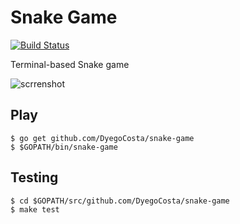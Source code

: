 # Snake Game

[![Build Status](https://travis-ci.org/DyegoCosta/snake-game.svg?branch=master)](https://travis-ci.org/DyegoCosta/snake-game)

Terminal-based Snake game

![scrrenshot](https://photos-3.dropbox.com/t/2/AABWpe_5dSM7-n39aCwBtJvFRERBBuD6UcRdRrURE-pUKg/12/45613186/png/32x32/3/1450677600/0/2/Screenshot%202015-12-20%2023.30.09.png/EMXw9yIYpK4EIAIoAg/-qWtNO0z-z0JFwSrauprk5F9OZYkvmpn43imoZyC3Dw?size_mode=3&size=1280x960)

## Play

```
$ go get github.com/DyegoCosta/snake-game
$ $GOPATH/bin/snake-game
```

## Testing

```
$ cd $GOPATH/src/github.com/DyegoCosta/snake-game
$ make test
```
